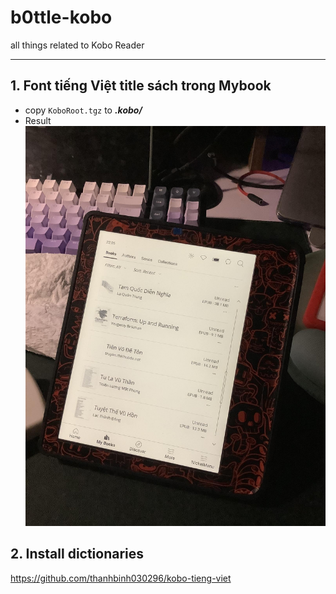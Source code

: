 # b0ttle-kobo

all things related to Kobo Reader

---

## 1. Font tiếng Việt title sách trong Mybook

- copy `KoboRoot.tgz` to ***.kobo/***
- Result
![alt text](img/vi_book_header.jpg)

## 2. Install dictionaries
https://github.com/thanhbinh030296/kobo-tieng-viet
